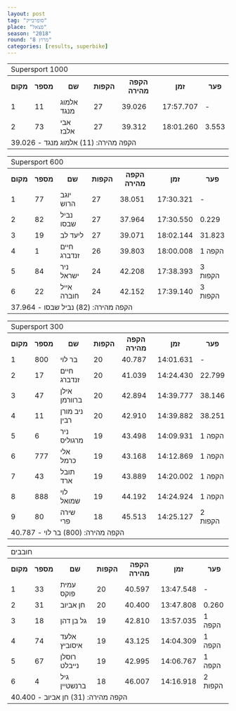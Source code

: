 ```yaml
---
layout: post
tag: "סופרבייק"
place: "פצאל"
season: "2018"
round: "מרוץ 8"
categories: [results, superbike]
---
```

<table class="line_color">
        <tr>
            <td colspan="99" class="title_font">Supersport 1000</td>
        </tr>
        <tr class="rnkh_bkcolor">
            <th class="rnkh_font">מקום</th>
            <th class="rnkh_font">מספר</th>
            <th class="rnkh_font">שם</th>
            <th class="rnkh_font">הקפות</th>
            <th class="rnkh_font">הקפה מהירה</th>
            <th class="rnkh_font">זמן</th>
            <th class="rnkh_font">פער</th>
        </tr>
        <tr class="rnk_bkcolor OddRow">
            <td class="rnk_font">1</td>
            <td class="rnk_font highlight">11</td>
            <td class="rnk_font">אלמוג מנגד</td>
            <td class="rnk_font">27</td>
            <td class="rnk_font">39.026</td>
            <td class="rnk_font">17:57.707</td>
            <td class="rnk_font">-</td>
        </tr>
        <tr class="rnk_bkcolor EvenRow">
            <td class="rnk_font">2</td>
            <td class="rnk_font highlight">73</td>
            <td class="rnk_font">אבי אלבז</td>
            <td class="rnk_font">27</td>
            <td class="rnk_font">39.312</td>
            <td class="rnk_font">18:01.260</td>
            <td class="rnk_font">3.553</td>
        </tr>
        <tr>
            <td colspan="99" class="comment_font">הקפה מהירה: (11) אלמוג מנגד - 39.026</td>
        </tr>
</table>
<table class="line_color">
        <tr>
            <td colspan="99" class="title_font">Supersport 600</td>
        </tr>
        <tr class="rnkh_bkcolor">
            <th class="rnkh_font">מקום</th>
            <th class="rnkh_font">מספר</th>
            <th class="rnkh_font">שם</th>
            <th class="rnkh_font">הקפות</th>
            <th class="rnkh_font">הקפה מהירה</th>
            <th class="rnkh_font">זמן</th>
            <th class="rnkh_font">פער</th>
        </tr>
        <tr class="rnk_bkcolor OddRow">
            <td class="rnk_font">1</td>
            <td class="rnk_font highlight">77</td>
            <td class="rnk_font">יוגב הרוש</td>
            <td class="rnk_font">27</td>
            <td class="rnk_font">38.051</td>
            <td class="rnk_font">17:30.321</td>
            <td class="rnk_font">-</td>
        </tr>
        <tr class="rnk_bkcolor EvenRow">
            <td class="rnk_font">2</td>
            <td class="rnk_font highlight">82</td>
            <td class="rnk_font">נביל שבסו</td>
            <td class="rnk_font">27</td>
            <td class="rnk_font">37.964</td>
            <td class="rnk_font">17:30.550</td>
            <td class="rnk_font">0.229</td>
        </tr>
        <tr class="rnk_bkcolor OddRow">
            <td class="rnk_font">3</td>
            <td class="rnk_font highlight">19</td>
            <td class="rnk_font">ליעד לב</td>
            <td class="rnk_font">27</td>
            <td class="rnk_font">39.071</td>
            <td class="rnk_font">18:02.144</td>
            <td class="rnk_font">31.823</td>
        </tr>
        <tr class="rnk_bkcolor EvenRow">
            <td class="rnk_font">4</td>
            <td class="rnk_font highlight">1</td>
            <td class="rnk_font">חיים זנדברג</td>
            <td class="rnk_font">26</td>
            <td class="rnk_font">39.803</td>
            <td class="rnk_font">18:00.008</td>
            <td class="rnk_font">1 הקפה</td>
        </tr>
        <tr class="rnk_bkcolor OddRow">
            <td class="rnk_font">5</td>
            <td class="rnk_font highlight">84</td>
            <td class="rnk_font">ניר ישראל</td>
            <td class="rnk_font">24</td>
            <td class="rnk_font">42.208</td>
            <td class="rnk_font">17:38.393</td>
            <td class="rnk_font">3 הקפות</td>
        </tr>
        <tr class="rnk_bkcolor EvenRow">
            <td class="rnk_font">6</td>
            <td class="rnk_font highlight">22</td>
            <td class="rnk_font">אייל חוברה</td>
            <td class="rnk_font">24</td>
            <td class="rnk_font">42.152</td>
            <td class="rnk_font">17:39.140</td>
            <td class="rnk_font">3 הקפות</td>
        </tr>
        <tr>
            <td colspan="99" class="comment_font">הקפה מהירה: (82) נביל שבסו - 37.964</td>
        </tr>
</table>
<table class="line_color">
        <tr>
            <td colspan="99" class="title_font">Supersport 300</td>
        </tr>
        <tr class="rnkh_bkcolor">
            <th class="rnkh_font">מקום</th>
            <th class="rnkh_font">מספר</th>
            <th class="rnkh_font">שם</th>
            <th class="rnkh_font">הקפות</th>
            <th class="rnkh_font">הקפה מהירה</th>
            <th class="rnkh_font">זמן</th>
            <th class="rnkh_font">פער</th>
        </tr>
        <tr class="rnk_bkcolor OddRow">
            <td class="rnk_font">1</td>
            <td class="rnk_font highlight">800</td>
            <td class="rnk_font">בר לוי</td>
            <td class="rnk_font">20</td>
            <td class="rnk_font">40.787</td>
            <td class="rnk_font">14:01.631</td>
            <td class="rnk_font">-</td>
        </tr>
        <tr class="rnk_bkcolor EvenRow">
            <td class="rnk_font">2</td>
            <td class="rnk_font highlight">17</td>
            <td class="rnk_font">חיים זנדברג</td>
            <td class="rnk_font">20</td>
            <td class="rnk_font">41.039</td>
            <td class="rnk_font">14:24.430</td>
            <td class="rnk_font">22.799</td>
        </tr>
        <tr class="rnk_bkcolor OddRow">
            <td class="rnk_font">3</td>
            <td class="rnk_font highlight">47</td>
            <td class="rnk_font">אילן ברוורמן</td>
            <td class="rnk_font">20</td>
            <td class="rnk_font">42.894</td>
            <td class="rnk_font">14:39.777</td>
            <td class="rnk_font">38.146</td>
        </tr>
        <tr class="rnk_bkcolor EvenRow">
            <td class="rnk_font">4</td>
            <td class="rnk_font highlight">11</td>
            <td class="rnk_font">ניב מורן רבין</td>
            <td class="rnk_font">20</td>
            <td class="rnk_font">42.910</td>
            <td class="rnk_font">14:39.882</td>
            <td class="rnk_font">38.251</td>
        </tr>
        <tr class="rnk_bkcolor OddRow">
            <td class="rnk_font">5</td>
            <td class="rnk_font highlight">6</td>
            <td class="rnk_font">ניר מרגוליס</td>
            <td class="rnk_font">19</td>
            <td class="rnk_font">43.498</td>
            <td class="rnk_font">14:09.931</td>
            <td class="rnk_font">1 הקפה</td>
        </tr>
        <tr class="rnk_bkcolor EvenRow">
            <td class="rnk_font">6</td>
            <td class="rnk_font highlight">777</td>
            <td class="rnk_font">אלי כרמל</td>
            <td class="rnk_font">19</td>
            <td class="rnk_font">43.168</td>
            <td class="rnk_font">14:12.869</td>
            <td class="rnk_font">1 הקפה</td>
        </tr>
        <tr class="rnk_bkcolor OddRow">
            <td class="rnk_font">7</td>
            <td class="rnk_font highlight">43</td>
            <td class="rnk_font">תובל ארד</td>
            <td class="rnk_font">19</td>
            <td class="rnk_font">43.889</td>
            <td class="rnk_font">14:20.002</td>
            <td class="rnk_font">1 הקפה</td>
        </tr>
        <tr class="rnk_bkcolor EvenRow">
            <td class="rnk_font">8</td>
            <td class="rnk_font highlight">888</td>
            <td class="rnk_font">לוי שמואל</td>
            <td class="rnk_font">19</td>
            <td class="rnk_font">44.192</td>
            <td class="rnk_font">14:24.924</td>
            <td class="rnk_font">1 הקפה</td>
        </tr>
        <tr class="rnk_bkcolor OddRow">
            <td class="rnk_font">9</td>
            <td class="rnk_font highlight">80</td>
            <td class="rnk_font">שירה פרי</td>
            <td class="rnk_font">18</td>
            <td class="rnk_font">45.513</td>
            <td class="rnk_font">14:25.127</td>
            <td class="rnk_font">2 הקפות</td>
        </tr>
        <tr>
            <td colspan="99" class="comment_font">הקפה מהירה: (800) בר לוי - 40.787</td>
        </tr>
</table>
<table class="line_color">
        <tr>
            <td colspan="99" class="title_font">חובבים</td>
        </tr>
        <tr class="rnkh_bkcolor">
            <th class="rnkh_font">מקום</th>
            <th class="rnkh_font">מספר</th>
            <th class="rnkh_font">שם</th>
            <th class="rnkh_font">הקפות</th>
            <th class="rnkh_font">הקפה מהירה</th>
            <th class="rnkh_font">זמן</th>
            <th class="rnkh_font">פער</th>
        </tr>
        <tr class="rnk_bkcolor OddRow">
            <td class="rnk_font">1</td>
            <td class="rnk_font highlight">33</td>
            <td class="rnk_font">עמית פוקס</td>
            <td class="rnk_font">20</td>
            <td class="rnk_font">40.597</td>
            <td class="rnk_font">13:47.548</td>
            <td class="rnk_font">-</td>
        </tr>
        <tr class="rnk_bkcolor EvenRow">
            <td class="rnk_font">2</td>
            <td class="rnk_font highlight">31</td>
            <td class="rnk_font">חן אביוב</td>
            <td class="rnk_font">20</td>
            <td class="rnk_font">40.400</td>
            <td class="rnk_font">13:47.808</td>
            <td class="rnk_font">0.260</td>
        </tr>
        <tr class="rnk_bkcolor OddRow">
            <td class="rnk_font">3</td>
            <td class="rnk_font highlight">18</td>
            <td class="rnk_font">גל בן דהן</td>
            <td class="rnk_font">19</td>
            <td class="rnk_font">42.810</td>
            <td class="rnk_font">13:57.035</td>
            <td class="rnk_font">1 הקפה</td>
        </tr>
        <tr class="rnk_bkcolor EvenRow">
            <td class="rnk_font">4</td>
            <td class="rnk_font highlight">74</td>
            <td class="rnk_font">אלעד איסוביץ</td>
            <td class="rnk_font">19</td>
            <td class="rnk_font">43.125</td>
            <td class="rnk_font">14:04.309</td>
            <td class="rnk_font">1 הקפה</td>
        </tr>
        <tr class="rnk_bkcolor OddRow">
            <td class="rnk_font">5</td>
            <td class="rnk_font highlight">67</td>
            <td class="rnk_font">רוסלן נייבלט</td>
            <td class="rnk_font">19</td>
            <td class="rnk_font">42.995</td>
            <td class="rnk_font">14:06.767</td>
            <td class="rnk_font">1 הקפה</td>
        </tr>
        <tr class="rnk_bkcolor EvenRow">
            <td class="rnk_font">6</td>
            <td class="rnk_font highlight">4</td>
            <td class="rnk_font">גיל ברנשטיין</td>
            <td class="rnk_font">18</td>
            <td class="rnk_font">46.007</td>
            <td class="rnk_font">14:16.918</td>
            <td class="rnk_font">2 הקפות</td>
        </tr>
        <tr>
            <td colspan="99" class="comment_font">הקפה מהירה: (31) חן אביוב - 40.400</td>
        </tr>
</table>
